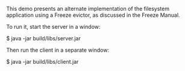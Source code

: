 This demo presents an alternate implementation of the filesystem
application using a Freeze evictor, as discussed in the Freeze
Manual.

To run it, start the server in a window:

$ java -jar build/libs/server.jar

Then run the client in a separate window:

$ java -jar build/libs/client.jar
